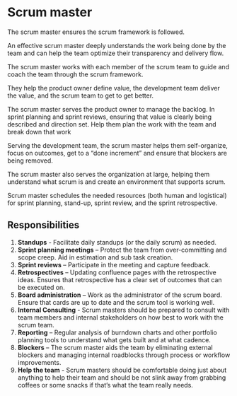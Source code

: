 # Scrum master

The scrum master ensures the scrum framework is followed. 

An effective scrum master deeply understands the work being done by the team and can help the team optimize their transparency and delivery flow.

The scrum master works with each member of the scrum team to guide and coach the team through the scrum framework.

They help the product owner define value, the development team deliver the value, and the scrum team to get to get better.

The scrum master serves the product owner to manage the backlog. In sprint planning and sprint reviews, ensuring that value is clearly being described and direction set. Help them plan the work with the team and break down that work

Serving the development team, the scrum master helps them self-organize, focus on outcomes, get to a “done increment” and ensure that blockers are being removed. 

The scrum master also serves the organization at large, helping them understand what scrum is and create an environment that supports scrum.

Scrum master schedules the needed resources (both human and logistical) for sprint planning, stand-up, sprint review, and the sprint retrospective.


## Responsibilities

1. **Standups** - Facilitate daily standups (or the daily scrum) as needed.
1. **Sprint planning meetings** – Protect the team from over-committing and scope creep. Aid in estimation and sub task creation.
1. **Sprint reviews** – Participate in the meeting and capture feedback.
1. **Retrospectives** – Updating confluence pages with the retrospective ideas. Ensures that retrospective has a clear set of outcomes that can be executed on.
1. **Board administration** – Work as the administrator of the scrum board. Ensure that cards are up to date and the scrum tool is working well.
1. **Internal Consulting** - Scrum masters should be prepared to consult with team members and internal stakeholders on how best to work with the scrum team.
1. **Reporting** – Regular analysis of burndown charts and other portfolio planning tools to understand what gets built and at what cadence.
1. **Blockers** – The scrum master aids the team by eliminating external blockers and managing internal roadblocks through process or workflow improvements.
1. **Help the team** - Scrum masters should be comfortable doing just about anything to help their team and should be not slink away from grabbing coffees or some snacks if that’s what the team really needs.
